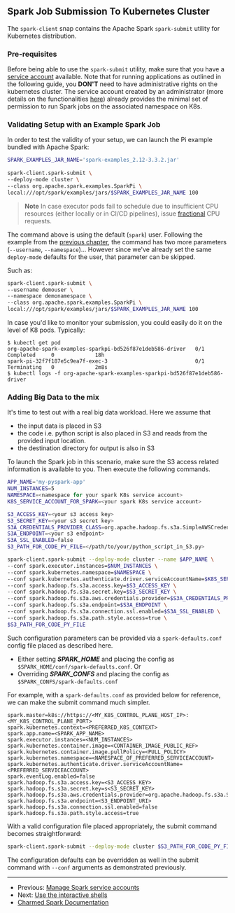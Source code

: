 ## Spark Job Submission To Kubernetes Cluster

The `spark-client` snap contains the Apache Spark `spark-submit` utility for Kubernetes distribution.

### Pre-requisites

Before being able to use the `spark-submit` utility, make sure that you have a [service account](/t/spark-client-snap-tutorial-setup-environment/8952) available. Note that for running applications as outlined in the following guide, you **DON'T** need to have administrative rights on the kubernetes cluster. The service account created by an administrator (more details on the functionalities [here](/t/spark-client-snap-how-to-manage-spark-accounts/8959)) already provides the minimal set of permission to run Spark jobs on the associated namespace on K8s. 

### Validating Setup with an Example Spark Job

In order to test the validity of your setup, we can launch the Pi example bundled with Apache Spark:

```bash
SPARK_EXAMPLES_JAR_NAME='spark-examples_2.12-3.3.2.jar'
        
spark-client.spark-submit \
--deploy-mode cluster \
--class org.apache.spark.examples.SparkPi \
local:///opt/spark/examples/jars/$SPARK_EXAMPLES_JAR_NAME 100
```

> **Note** In case executor pods fail to schedule due to insufficient CPU resources (either locally or in CI/CD pipelines), issue 
[fractional](https://kubernetes.io/docs/concepts/configuration/manage-resources-containers/#resource-units-in-kubernetes) CPU requests.

The command above is using the default (`spark`) user. Following the example from the [previous chapter](https://discourse.charmhub.io/t/spark-client-snap-tutorial-setup-environment/8952), the command has two more parameters (`--username`, `--namespace`)... However since we've already set the same `deploy-mode` defaults for the user, that parameter can be skipped.

Such as:

```bash
spark-client.spark-submit \
--username demouser \
--namespace demonamespace \
--class org.apache.spark.examples.SparkPi \
local:///opt/spark/examples/jars/$SPARK_EXAMPLES_JAR_NAME 100
```

In case you'd like to monitor your submission, you could easily do it on the level of K8 pods. Typically:
```
$ kubectl get pod
org-apache-spark-examples-sparkpi-bd526f87e1deb586-driver   0/1     Completed     0             18h
spark-pi-32f7f187e5c9ea7f-exec-3                            0/1     Terminating   0             2m8s
$ kubectl logs -f org-apache-spark-examples-sparkpi-bd526f87e1deb586-driver
```

### Adding Big Data to the mix

It's time to test out with a real big data workload. Here we assume that 
* the input data is placed in S3
* the code i.e. python script is also placed in S3 and reads from the provided input location.
* the destination directory for output is also in S3

To launch the Spark job in this scenario, make sure the S3 access related information is available to you. Then execute the following commands.

```bash
APP_NAME='my-pyspark-app'
NUM_INSTANCES=5
NAMESPACE=<namespace for your spark K8s service account>
K8S_SERVICE_ACCOUNT_FOR_SPARK=<your spark K8s service account>

S3_ACCESS_KEY=<your s3 access key>
S3_SECRET_KEY=<your s3 secret key>
S3A_CREDENTIALS_PROVIDER_CLASS=org.apache.hadoop.fs.s3a.SimpleAWSCredentialsProvider
S3A_ENDPOINT=<your s3 endpoint>
S3A_SSL_ENABLED=false
S3_PATH_FOR_CODE_PY_FILE=</path/to/your/python_script_in_S3.py>

spark-client.spark-submit --deploy-mode cluster --name $APP_NAME \
--conf spark.executor.instances=$NUM_INSTANCES \
--conf spark.kubernetes.namespace=$NAMESPACE \
--conf spark.kubernetes.authenticate.driver.serviceAccountName=$K8S_SERVICE_ACCOUNT_FOR_SPARK \
--conf spark.hadoop.fs.s3a.access.key=$S3_ACCESS_KEY \
--conf spark.hadoop.fs.s3a.secret.key=$S3_SECRET_KEY \
--conf spark.hadoop.fs.s3a.aws.credentials.provider=$S3A_CREDENTIALS_PROVIDER_CLASS \
--conf spark.hadoop.fs.s3a.endpoint=$S3A_ENDPOINT \
--conf spark.hadoop.fs.s3a.connection.ssl.enabled=$S3A_SSL_ENABLED \
--conf spark.hadoop.fs.s3a.path.style.access=true \
$S3_PATH_FOR_CODE_PY_FILE
```

Such configuration parameters can be provided via a ```spark-defaults.conf``` config file placed as described here.
* Either setting ***SPARK_HOME*** and placing the config as ```$SPARK_HOME/conf/spark-defaults.conf```. Or
* Overriding ***SPARK_CONFS*** and placing the config as ```$SPARK_CONFS/spark-defaults.conf```

For example, with a ```spark-defaults.conf``` as provided below for reference, we can make the submit command much simpler.

```
spark.master=k8s://https://<MY_K8S_CONTROL_PLANE_HOST_IP>:<MY_K8S_CONTROL_PLANE_PORT>
spark.kubernetes.context=<PREFERRED_K8S_CONTEXT>
spark.app.name=<SPARK_APP_NAME>
spark.executor.instances=<NUM_INSTANCES>
spark.kubernetes.container.image=<CONTAINER_IMAGE_PUBLIC_REF>
spark.kubernetes.container.image.pullPolicy=<PULL_POLICY>
spark.kubernetes.namespace=<NAMESPACE_OF_PREFERRED_SERVICEACCOUNT>
spark.kubernetes.authenticate.driver.serviceAccountName=<PREFERRED_SERVICEACCOUNT>
spark.eventLog.enabled=false
spark.hadoop.fs.s3a.access.key=<S3_ACCESS_KEY>
spark.hadoop.fs.s3a.secret.key=s<S3_SECRET_KEY>
spark.hadoop.fs.s3a.aws.credentials.provider=org.apache.hadoop.fs.s3a.SimpleAWSCredentialsProvider
spark.hadoop.fs.s3a.endpoint=<S3_ENDPOINT_URI>
spark.hadoop.fs.s3a.connection.ssl.enabled=false
spark.hadoop.fs.s3a.path.style.access=true
```

With a valid configuration file placed appropriately, the submit command becomes straightforward:

```bash
spark-client.spark-submit --deploy-mode cluster $S3_PATH_FOR_CODE_PY_FILE
```
The configuration defaults can be overridden as well in the submit command with ```--conf``` arguments as demonstrated previously.

***

 * Previous: [Manage Spark service accounts](https://discourse.charmhub.io/t/spark-client-snap-tutorial-setup-environment/8952) 
 * Next: [Use the interactive shells](https://discourse.charmhub.io/t/spark-client-snap-tutorial-interactive-mode/8954)
 * [Charmed Spark Documentation](https://discourse.charmhub.io/t/charmed-spark-documentation/8963)